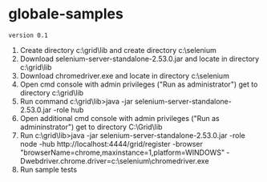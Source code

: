 # globale-samples	
	version 0.1
1. Create directory c:\grid\lib and create directory c:\selenium	
2. Download selenium-server-standalone-2.53.0.jar and locate in directory c:\grid\lib	
3. Download chromedriver.exe and locate in directory c:\selenium	
4. Open cmd console with admin privileges ("Run as administrator") get to directory c:\grid\lib	
5. Run command c:\grid\lib>java -jar selenium-server-standalone-2.53.0.jar -role hub	
6. Open additional cmd console with admin privileges ("Run as admininstrator") get to directory C:\Grid\lib		
7. Run c:\grid\lib>java -jar selenium-server-standalone-2.53.0.jar -role node -hub http://localhost:4444/grid/register -browser "browserName=chrome,maxinstance=1,platform=WINDOWS" -Dwebdriver.chrome.driver=c:\selenium\chromedriver.exe	
8. Run sample tests	
